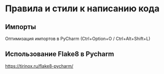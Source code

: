 # Правила и стили к написанию кода

## Импорты

Оптимизация импортов в PyCharm (Ctrl+Option+O / Ctrl+Alt+Shift+L)

## Использование Flake8 в Pycharm
https://tirinox.ru/flake8-pycharm/